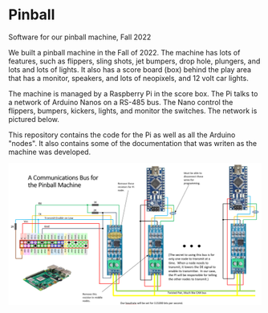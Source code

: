 # Pinball
Software for our pinball machine, Fall 2022

We built a pinball machine in the Fall of 2022.  The machine has lots of features, such as flippers, sling shots, jet bumpers, drop hole, plungers, and lots and lots of lights.  It also has a score board (box) behind
the play area that has a monitor, speakers, and lots of neopixels, and 12 volt car lights.  

The machine is managed by a Raspberry Pi in the score box.  The Pi talks to a network of Arduino Nanos on a
RS-485 bus.  The Nano control the flippers, bumpers, kickers, lights, and monitor the switches.  The network
is pictured below.

This repository contains the code for the Pi as well as all the Arduino "nodes".  It also contains some of 
the documentation that was writen as the machine was developed.

![Cannot find picture of network. Sorry!](NetworkDiagram.PNG)



